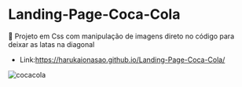 # Landing-Page-Coca-Cola
🥤 Projeto em Css com manipulação de imagens direto no código para deixar as latas na diagonal

- Link:https://harukaionasao.github.io/Landing-Page-Coca-Cola/

![cocacola](https://user-images.githubusercontent.com/95101635/216852683-d33a52f8-bf5c-468c-9213-a2ccd10a4e06.png)
